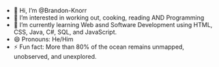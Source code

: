 - 👋 Hi, I’m @Brandon-Knorr
- 👀 I’m interested in working out, cooking, reading AND Programming 
- 🌱 I’m currently learning Web asnd Software Development using HTML, CSS, Java, C#, SQL, and JavaScript.
- 😄 Pronouns: He/Him
- ⚡ Fun fact: More than 80% of the ocean remains unmapped, unobserved, and unexplored.

<!---
Brandon-Knorr/Brandon-Knorr is a ✨ special ✨ repository because its `README.md` (this file) appears on your GitHub profile.
You can click the Preview link to take a look at your changes.
--->
